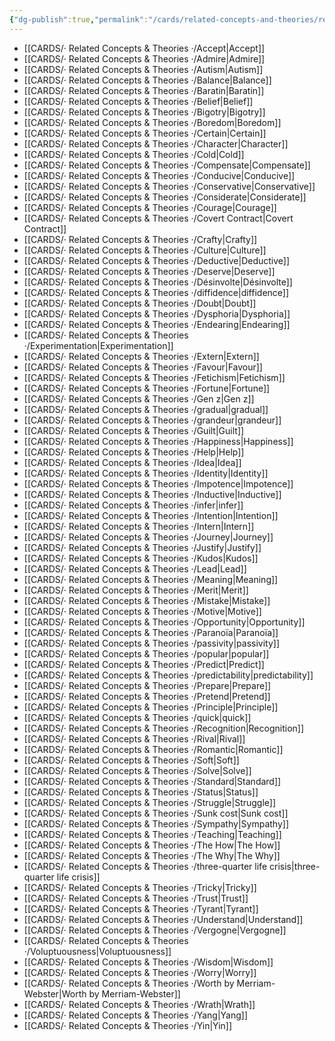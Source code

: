 ```yaml
---
{"dg-publish":true,"permalink":"/cards/related-concepts-and-theories/related-concepts-and-theories/","noteIcon":"","created":"2022-12-27T18:37:01.494+01:00","updated":"2023-04-14T11:04:31.370+02:00"}
---
```



- [[CARDS/· Related Concepts & Theories ·/Accept\|Accept]]
- [[CARDS/· Related Concepts & Theories ·/Admire\|Admire]]
- [[CARDS/· Related Concepts & Theories ·/Autism\|Autism]]
- [[CARDS/· Related Concepts & Theories ·/Balance\|Balance]]
- [[CARDS/· Related Concepts & Theories ·/Baratin\|Baratin]]
- [[CARDS/· Related Concepts & Theories ·/Belief\|Belief]]
- [[CARDS/· Related Concepts & Theories ·/Bigotry\|Bigotry]]
- [[CARDS/· Related Concepts & Theories ·/Boredom\|Boredom]]
- [[CARDS/· Related Concepts & Theories ·/Certain\|Certain]]
- [[CARDS/· Related Concepts & Theories ·/Character\|Character]]
- [[CARDS/· Related Concepts & Theories ·/Cold\|Cold]]
- [[CARDS/· Related Concepts & Theories ·/Compensate\|Compensate]]
- [[CARDS/· Related Concepts & Theories ·/Conducive\|Conducive]]
- [[CARDS/· Related Concepts & Theories ·/Conservative\|Conservative]]
- [[CARDS/· Related Concepts & Theories ·/Considerate\|Considerate]]
- [[CARDS/· Related Concepts & Theories ·/Courage\|Courage]]
- [[CARDS/· Related Concepts & Theories ·/Covert Contract\|Covert Contract]]
- [[CARDS/· Related Concepts & Theories ·/Crafty\|Crafty]]
- [[CARDS/· Related Concepts & Theories ·/Culture\|Culture]]
- [[CARDS/· Related Concepts & Theories ·/Deductive\|Deductive]]
- [[CARDS/· Related Concepts & Theories ·/Deserve\|Deserve]]
- [[CARDS/· Related Concepts & Theories ·/Désinvolte\|Désinvolte]]
- [[CARDS/· Related Concepts & Theories ·/diffidence\|diffidence]]
- [[CARDS/· Related Concepts & Theories ·/Doubt\|Doubt]]
- [[CARDS/· Related Concepts & Theories ·/Dysphoria\|Dysphoria]]
- [[CARDS/· Related Concepts & Theories ·/Endearing\|Endearing]]
- [[CARDS/· Related Concepts & Theories ·/Experimentation\|Experimentation]]
- [[CARDS/· Related Concepts & Theories ·/Extern\|Extern]]
- [[CARDS/· Related Concepts & Theories ·/Favour\|Favour]]
- [[CARDS/· Related Concepts & Theories ·/Fetichism\|Fetichism]]
- [[CARDS/· Related Concepts & Theories ·/Fortune\|Fortune]]
- [[CARDS/· Related Concepts & Theories ·/Gen z\|Gen z]]
- [[CARDS/· Related Concepts & Theories ·/gradual\|gradual]]
- [[CARDS/· Related Concepts & Theories ·/grandeur\|grandeur]]
- [[CARDS/· Related Concepts & Theories ·/Guilt\|Guilt]]
- [[CARDS/· Related Concepts & Theories ·/Happiness\|Happiness]]
- [[CARDS/· Related Concepts & Theories ·/Help\|Help]]
- [[CARDS/· Related Concepts & Theories ·/Idea\|Idea]]
- [[CARDS/· Related Concepts & Theories ·/Identity\|Identity]]
- [[CARDS/· Related Concepts & Theories ·/Impotence\|Impotence]]
- [[CARDS/· Related Concepts & Theories ·/Inductive\|Inductive]]
- [[CARDS/· Related Concepts & Theories ·/infer\|infer]]
- [[CARDS/· Related Concepts & Theories ·/Intention\|Intention]]
- [[CARDS/· Related Concepts & Theories ·/Intern\|Intern]]
- [[CARDS/· Related Concepts & Theories ·/Journey\|Journey]]
- [[CARDS/· Related Concepts & Theories ·/Justify\|Justify]]
- [[CARDS/· Related Concepts & Theories ·/Kudos\|Kudos]]
- [[CARDS/· Related Concepts & Theories ·/Lead\|Lead]]
- [[CARDS/· Related Concepts & Theories ·/Meaning\|Meaning]]
- [[CARDS/· Related Concepts & Theories ·/Merit\|Merit]]
- [[CARDS/· Related Concepts & Theories ·/Mistake\|Mistake]]
- [[CARDS/· Related Concepts & Theories ·/Motive\|Motive]]
- [[CARDS/· Related Concepts & Theories ·/Opportunity\|Opportunity]]
- [[CARDS/· Related Concepts & Theories ·/Paranoïa\|Paranoïa]]
- [[CARDS/· Related Concepts & Theories ·/passivity\|passivity]]
- [[CARDS/· Related Concepts & Theories ·/popular\|popular]]
- [[CARDS/· Related Concepts & Theories ·/Predict\|Predict]]
- [[CARDS/· Related Concepts & Theories ·/predictability\|predictability]]
- [[CARDS/· Related Concepts & Theories ·/Prepare\|Prepare]]
- [[CARDS/· Related Concepts & Theories ·/Pretend\|Pretend]]
- [[CARDS/· Related Concepts & Theories ·/Principle\|Principle]]
- [[CARDS/· Related Concepts & Theories ·/quick\|quick]]
- [[CARDS/· Related Concepts & Theories ·/Recognition\|Recognition]]
- [[CARDS/· Related Concepts & Theories ·/Rival\|Rival]]
- [[CARDS/· Related Concepts & Theories ·/Romantic\|Romantic]]
- [[CARDS/· Related Concepts & Theories ·/Soft\|Soft]]
- [[CARDS/· Related Concepts & Theories ·/Solve\|Solve]]
- [[CARDS/· Related Concepts & Theories ·/Standard\|Standard]]
- [[CARDS/· Related Concepts & Theories ·/Status\|Status]]
- [[CARDS/· Related Concepts & Theories ·/Struggle\|Struggle]]
- [[CARDS/· Related Concepts & Theories ·/Sunk cost\|Sunk cost]]
- [[CARDS/· Related Concepts & Theories ·/Sympathy\|Sympathy]]
- [[CARDS/· Related Concepts & Theories ·/Teaching\|Teaching]]
- [[CARDS/· Related Concepts & Theories ·/The How\|The How]]
- [[CARDS/· Related Concepts & Theories ·/The Why\|The Why]]
- [[CARDS/· Related Concepts & Theories ·/three-quarter life crisis\|three-quarter life crisis]]
- [[CARDS/· Related Concepts & Theories ·/Tricky\|Tricky]]
- [[CARDS/· Related Concepts & Theories ·/Trust\|Trust]]
- [[CARDS/· Related Concepts & Theories ·/Tyrant\|Tyrant]]
- [[CARDS/· Related Concepts & Theories ·/Understand\|Understand]]
- [[CARDS/· Related Concepts & Theories ·/Vergogne\|Vergogne]]
- [[CARDS/· Related Concepts & Theories ·/Voluptuousness\|Voluptuousness]]
- [[CARDS/· Related Concepts & Theories ·/Wisdom\|Wisdom]]
- [[CARDS/· Related Concepts & Theories ·/Worry\|Worry]]
- [[CARDS/· Related Concepts & Theories ·/Worth by Merriam-Webster\|Worth by Merriam-Webster]]
- [[CARDS/· Related Concepts & Theories ·/Wrath\|Wrath]]
- [[CARDS/· Related Concepts & Theories ·/Yang\|Yang]]
- [[CARDS/· Related Concepts & Theories ·/Yin\|Yin]]



<script src="https://utteranc.es/client.js"
        repo="Heart4sides/Comment_Section"
        issue-term="pathname"
        theme="github-dark"
        crossorigin="anonymous"
        async>
</script>
